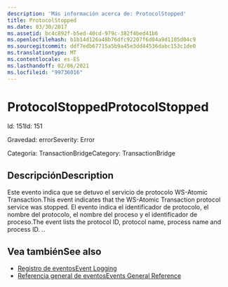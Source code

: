 ```yaml
---
description: 'Más información acerca de: ProtocolStopped'
title: ProtocolStopped
ms.date: 03/30/2017
ms.assetid: bc4c892f-b5ed-40cd-979c-382f4bed41b6
ms.openlocfilehash: b1b14d126a48b76dfc92207f6d04a9d1105d04c9
ms.sourcegitcommit: ddf7edb67715a5b9a45e3dd44536dabc153c1de0
ms.translationtype: MT
ms.contentlocale: es-ES
ms.lasthandoff: 02/06/2021
ms.locfileid: "99736016"
---
```

# <a name="protocolstopped"></a><span data-ttu-id="c0be5-103">ProtocolStopped</span><span class="sxs-lookup"><span data-stu-id="c0be5-103">ProtocolStopped</span></span>

<span data-ttu-id="c0be5-104">Id: 151</span><span class="sxs-lookup"><span data-stu-id="c0be5-104">Id: 151</span></span>  
  
 <span data-ttu-id="c0be5-105">Gravedad: error</span><span class="sxs-lookup"><span data-stu-id="c0be5-105">Severity: Error</span></span>  
  
 <span data-ttu-id="c0be5-106">Categoría: TransactionBridge</span><span class="sxs-lookup"><span data-stu-id="c0be5-106">Category: TransactionBridge</span></span>  
  
## <a name="description"></a><span data-ttu-id="c0be5-107">Descripción</span><span class="sxs-lookup"><span data-stu-id="c0be5-107">Description</span></span>  

 <span data-ttu-id="c0be5-108">Este evento indica que se detuvo el servicio de protocolo WS-Atomic Transaction.</span><span class="sxs-lookup"><span data-stu-id="c0be5-108">This event indicates that the WS-Atomic Transaction protocol service was stopped.</span></span> <span data-ttu-id="c0be5-109">El evento indica el identificador de protocolo, el nombre del protocolo, el nombre del proceso y el identificador de proceso.</span><span class="sxs-lookup"><span data-stu-id="c0be5-109">The event lists the protocol ID, protocol name, process name and process ID.</span></span> <span data-ttu-id="c0be5-110">.</span><span class="sxs-lookup"><span data-stu-id="c0be5-110">.</span></span>  
  
## <a name="see-also"></a><span data-ttu-id="c0be5-111">Vea también</span><span class="sxs-lookup"><span data-stu-id="c0be5-111">See also</span></span>

- [<span data-ttu-id="c0be5-112">Registro de eventos</span><span class="sxs-lookup"><span data-stu-id="c0be5-112">Event Logging</span></span>](index.md)
- [<span data-ttu-id="c0be5-113">Referencia general de eventos</span><span class="sxs-lookup"><span data-stu-id="c0be5-113">Events General Reference</span></span>](events-general-reference.md)
